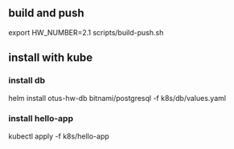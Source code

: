 ## build and push
export HW_NUMBER=2.1
scripts/build-push.sh

## install with kube

### install db
helm install otus-hw-db bitnami/postgresql -f k8s/db/values.yaml

### install hello-app
kubectl apply -f k8s/hello-app

